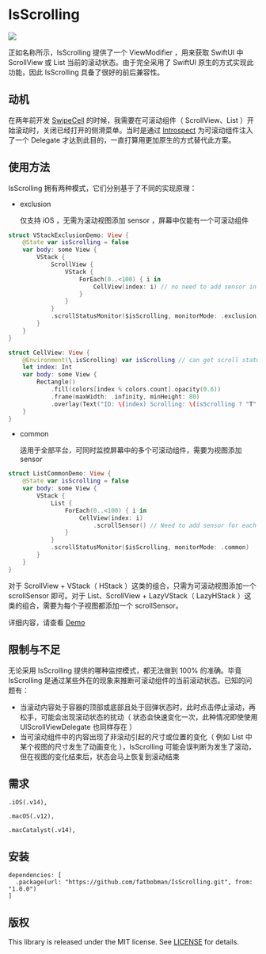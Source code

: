 # IsScrolling

![](https://img.shields.io/badge/Platform%20Compatibility-iOS%20|%20macOS%20|%20macCatalyst-red)

正如名称所示，IsScrolling 提供了一个 ViewModifier ，用来获取 SwiftUI 中 ScrollView 或 List 当前的滚动状态。由于完全采用了 SwiftUI 原生的方式实现此功能，因此 IsScrolling 具备了很好的前后兼容性。

## 动机

在两年前开发 [SwipeCell](https://github.com/fatbobman/SwipeCell) 的时候，我需要在可滚动组件（ ScrollView、List ）开始滚动时，关闭已经打开的侧滑菜单。当时是通过  [Introspect](https://github.com/siteline/SwiftUI-Introspect.git) 为可滚动组件注入了一个 Delegate 才达到此目的，一直打算用更加原生的方式替代此方案。 

## 使用方法

IsScrolling 拥有两种模式，它们分别基于了不同的实现原理：

* exclusion

  仅支持 iOS ，无需为滚动视图添加 sensor ，屏幕中仅能有一个可滚动组件

```swift
struct VStackExclusionDemo: View {
    @State var isScrolling = false
    var body: some View {
        VStack {
            ScrollView {
                VStack {
                    ForEach(0..<100) { i in
                        CellView(index: i) // no need to add sensor in exclusion mode
                    }
                }
            }
            .scrollStatusMonitor($isScrolling, monitorMode: .exclusion) // add scrollStatusMonitor to get scroll status
        }
    }
}

struct CellView: View {
    @Environment(\.isScrolling) var isScrolling // can get scroll status in scrollable content
    let index: Int
    var body: some View {
        Rectangle()
            .fill(colors[index % colors.count].opacity(0.6))
            .frame(maxWidth: .infinity, minHeight: 80)
            .overlay(Text("ID: \(index) Scrolling: \(isScrolling ? "T" : "F")"))
    }
}
```

* common

  适用于全部平台，可同时监控屏幕中的多个可滚动组件，需要为视图添加 sensor

```swift
struct ListCommonDemo: View {
    @State var isScrolling = false
    var body: some View {
        VStack {
            List {
                ForEach(0..<100) { i in
                    CellView(index: i)
                        .scrollSensor() // Need to add sensor for each subview
                }
            }
            .scrollStatusMonitor($isScrolling, monitorMode: .common)
        }
    }
}
```

对于 ScrollView + VStack（ HStack ）这类的组合，只需为可滚动视图添加一个 scrollSensor 即可。对于 List、ScrollView + LazyVStack（ LazyHStack ）这类的组合，需要为每个子视图都添加一个 scrollSensor。

详细内容，请查看 [Demo](https://github.com/fatbobman/IsScrolling/tree/main/Demo)

## 限制与不足

无论采用 IsScrolling 提供的哪种监控模式，都无法做到 100% 的准确。毕竟 IsScrolling 是通过某些外在的现象来推断可滚动组件的当前滚动状态。已知的问题有：

* 当滚动内容处于容器的顶部或底部且处于回弹状态时，此时点击停止滚动，再松手，可能会出现滚动状态的扰动（ 状态会快速变化一次，此种情况即使使用 UIScrollViewDelegate 也同样存在 ）
* 当可滚动组件中的内容出现了非滚动引起的尺寸或位置的变化（ 例如 List 中某个视图的尺寸发生了动画变化 ），IsScrolling 可能会误判断为发生了滚动，但在视图的变化结束后，状态会马上恢复到滚动结束

## 需求

```
.iOS(.v14),

.macOS(.v12),

.macCatalyst(.v14),
```

## 安装

```
dependencies: [
  .package(url: "https://github.com/fatbobman/IsScrolling.git", from: "1.0.0")
]
```

## 版权

This library is released under the MIT license. See [LICENSE](https://github.com/fatbobman/IsScrolling/blob/main/LICENSE) for details.

